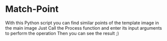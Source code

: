 # Match-Point
With this Python script you can find similar points of the template image in the main image
Just Call the Process function and enter its input arguments to perform the operation Then you can see the result ;)
